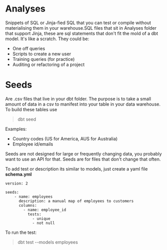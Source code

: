 # Analyses

Snippets of SQL or Jinja-fied SQL that you can test or compile without materialising them in your warehouse.SQL files that sit in Analyses folder that support Jinja, these are sql statements that don't fit the mold of a dbt model. It's like a scratch. They could be:
 
- One off queries 
- Scripts to create a new user
- Training queries (for practice)
- Auditing or refactoring of a project

# Seeds

Are .csv files that live in your dbt folder. The purpose is to take a small amount of data in a csv to manifest into your table in your data warehouse. To build these tables use

> dbt seed

Examples:
- Country codes (US for America, AUS for Australia)
- Employee id/emails

Seeds are not designed for large or frequently changing data, you probably want to use an API for that.  Seeds are for files that don't change that often. 

To add test or description its similar to models, just create a yaml file **schema.yml**

```
version: 2

seeds:
    - name: employees
      description: a manual map of employees to customers
      columns:
        - name: employee_id
          tests:
            - unique
            - not null
```

To run the test: 

> dbt test --models employees 

